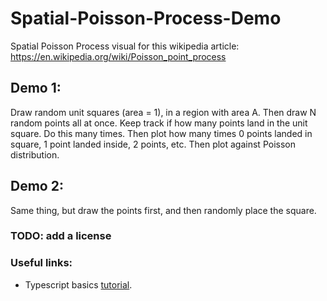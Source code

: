 # Spatial-Poisson-Process-Demo

Spatial Poisson Process visual for this wikipedia article:
https://en.wikipedia.org/wiki/Poisson_point_process

## Demo 1:
Draw random unit squares (area = 1), in a region with area A. Then draw N random points all at once. Keep track if how many points land in the unit square. Do this many times. Then plot how many times 0 points landed in square, 1 point landed inside, 2 points, etc. Then plot against Poisson distribution. 

## Demo 2:
Same thing, but draw the points first, and then randomly place the square.

### TODO: add a license


### Useful links:
- Typescript basics [tutorial](https://www.typescriptlang.org/docs/handbook/typescript-in-5-minutes.html).

